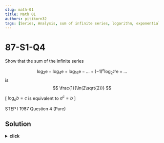 ```yaml
---
slug: math-01
title: Math 01
authors: pitikorn32
tags: [Series, Analysis, sum of infinite series, logarithm, exponential function]
---
```


# 87-S1-Q4

Show that the sum of the infinite series

$$
\log_{2}\mathrm{e}-\log_{4}\mathrm{e}+\log_{16}\mathrm{e}-\ldots+(-1)^{n}\log_{2^{2^{n}}}\mathrm{e}+\ldots
$$
is
$$
\frac{1}{\ln(2\sqrt{2})}
$$

[ $\log_{a}b=c$ is equivalent to $a^{c}=b$ ]

<!--truncate-->

STEP I 1987 Question 4 (Pure)

## Solution

<details><summary><b>click</b></summary>  

$$
\log_{2}\mathrm{e}-\log_{4}\mathrm{e}+\log_{16}\mathrm{e}-\ldots+(-1)^{n}\log_{2^{2^{n}}}\mathrm{e}+\ldots = \sum_{k=1}^{\infty} (-1)^{k}\log_{2^{2^{k}}}\mathrm{e}
$$

$$
= \sum_{k=1}^{\infty} \frac{(-1)^{k}}{{2^{k}}\ln{2}}
$$

$$
= \frac{1}{\ln{2}}\sum_{k=1}^{\infty} \frac{(-1)^{k}}{2^{k}} = \frac{1}{\ln{2}}\sum_{k=1}^{\infty} {(-\frac{1}{2})}^{k}
$$

$$
= \frac{1}{\ln{2}} \cdot \frac{1}{1 - (-\cfrac{1}{2})} = \frac{1}{\cfrac{3}{2} \cdot \ln{2}}
$$

$$
= \frac{1}{\ln(2\sqrt{2})}
$$

</details>